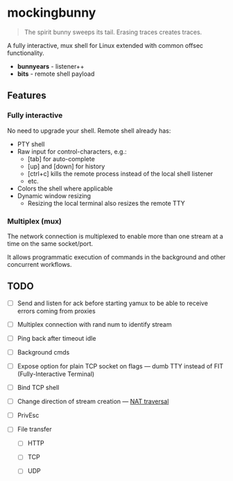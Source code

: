 # mockingbunny

> The spirit bunny sweeps its tail. Erasing traces creates traces.

A fully interactive, mux shell for Linux extended with common offsec functionality.
- **bunnyears** - listener++
- **bits** - remote shell payload

## Features

### Fully interactive

No need to upgrade your shell. Remote shell already has:
- PTY shell
- Raw input for control-characters, e.g.:
  - [tab] for auto-complete
  - [up] and [down] for history
  - [ctrl+c] kills the remote process instead of the local shell listener
  - etc.
- Colors the shell where applicable
- Dynamic window resizing
  - Resizing the local terminal also resizes the remote TTY

### Multiplex (mux)

The network connection is multiplexed to enable more than one stream at a time on the same socket/port. 

It allows programmatic execution of commands in the background and other concurrent workflows.

## TODO

- [ ]  Send and listen for ack before starting yamux to be able to receive errors coming from proxies

- [ ]  Multiplex connection with rand num to identify stream

- [ ]  Ping back after timeout idle

- [ ]  Background cmds

- [ ]  Expose option for plain TCP socket on flags — dumb TTY instead of FIT (Fully-Interactive Terminal)

- [ ]  Bind TCP shell

- [ ]  Change direction of stream creation — [NAT traversal](https://en.wikipedia.org/wiki/NAT_traversal)

- [ ]  PrivEsc

- [ ]  File transfer

    - [ ]  HTTP

    - [ ]  TCP

    - [ ]  UDP
